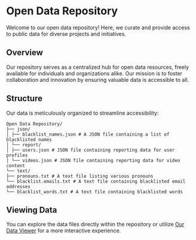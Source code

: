 # Open Data Repository

Welcome to our open data repository! Here, we curate and provide access to public data for diverse projects and initiatives.

## Overview

Our repository serves as a centralized hub for open data resources, freely available for individuals and organizations alike. Our mission is to foster collaboration and innovation by ensuring valuable data is accessible to all.

## Structure

Our data is meticulously organized to streamline accessibility:

```
Open Data Repository/
├── json/
│ ├── blacklist_names.json # A JSON file containing a list of blacklisted names
│ └── report/
│ ├── users.json # JSON file containing reporting data for user profiles
│ └── videos.json # JSON file containing reporting data for video content
└── text/
├── pronouns.txt # A text file listing various pronouns
└── blacklist.emails.txt # A text file containing blacklisted email addresses
└── blacklist_words.txt # A text file containing blacklisted words
```

## Viewing Data

You can explore the data files directly within the repository or utilize [Our Data Viewer](https://data.vtubers.tv) for a more interactive experience.
